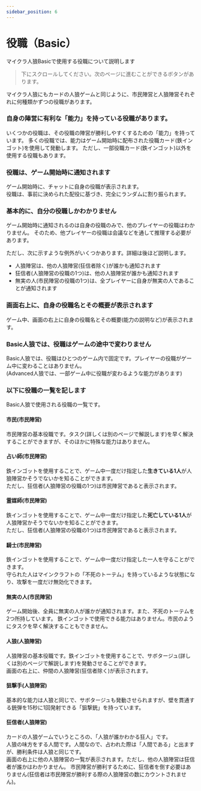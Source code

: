 ```yaml
---
sidebar_position: 6
---
```


# 役職（Basic）

マイクラ人狼Basicで使用する役職について説明します

> 下にスクロールしてください。次のページに進むことができるボタンがあります。

マイクラ人狼にもカードの人狼ゲームと同じように、市民陣営と人狼陣営それぞれに何種類かずつの役職があります。

### 自身の陣営に有利な「能力」を持っている役職があります。

いくつかの役職は、その役職の陣営が勝利しやすくするための「能力」を持っています。
多くの役職では、能力はゲーム開始時に配布された役職カード(鉄インゴット)を使用して発動します。
ただし、一部役職カード(鉄インゴット)以外を使用する役職もあります。

### 役職は、ゲーム開始時に通知されます

ゲーム開始時に、チャットに自身の役職が表示されます。  
役職は、事前に決められた配役に基づき、完全にランダムに割り振られます。

### 基本的に、自分の役職しかわかりません

ゲーム開始時に通知されるのは自身の役職のみで、他のプレイヤーの役職はわかりません。
そのため、他プレイヤーの役職は会議などを通して推理する必要があります。  

ただし、次に示すような例外がいくつかあります。詳細は後ほど説明します。
 - 人狼陣営は、他の人狼陣営(狂信者除く)が誰かも通知されます
 - 狂信者(人狼陣営の役職の1つ)は、他の人狼陣営が誰かも通知されます
 - 無実の人(市民陣営の役職の1つ)は、全プレイヤーに自身が無実の人であることが通知されます

### 画面右上に、自身の役職名とその概要が表示されます

ゲーム中、画面の右上に自身の役職名とその概要(能力の説明など)が表示されます。

### Basic人狼では、役職はゲームの途中で変わりません

Basic人狼では、役職はひとつのゲーム内で固定です。プレイヤーの役職がゲーム中に変わることはありません。  
(Advanced人狼では、一部ゲーム中に役職が変わるような能力があります)

### 以下に役職の一覧を記します

Basic人狼で使用される役職の一覧です。

#### 市民(市民陣営)

市民陣営の基本役職です。タスク(詳しくは別のページで解説します)を早く解決することができますが、そのほかに特殊な能力はありません。

#### 占い師(市民陣営)

鉄インゴットを使用することで、ゲーム中一度だけ指定した**生きている1人**が人狼陣営かそうでないかを知ることができます。  
ただし、狂信者(人狼陣営の役職の1つ)は市民陣営であると表示されます。

#### 霊媒師(市民陣営)

鉄インゴットを使用することで、ゲーム中一度だけ指定した**死亡している1人**が人狼陣営かそうでないかを知ることができます。  
ただし、狂信者(人狼陣営の役職の1つ)は市民陣営であると表示されます。

#### 騎士(市民陣営)

鉄インゴットを使用することで、ゲーム中一度だけ指定した一人を守ることができます。  
守られた人はマインクラフトの「不死のトーテム」を持っているような状態になり、攻撃を一度だけ無効化できます。

#### 無実の人(市民陣営)

ゲーム開始後、全員に無実の人が誰かが通知されます。また、不死のトーテムを2つ所持しています。
鉄インゴットで使用できる能力はありません。市民のようにタスクを早く解決することもできません。

#### 人狼(人狼陣営)

人狼陣営の基本役職です。鉄インゴットを使用することで、サボタージュ(詳しくは別のページで解説します)を発動させることができます。  
画面の右上に、仲間の人狼陣営(狂信者除く)が表示されます。

#### 狙撃手(人狼陣営)

基本的な能力は人狼と同じで、サボタージュも発動させられますが、壁を貫通する銃弾を15秒に1回発射できる「狙撃銃」を持っています。

#### 狂信者(人狼陣営)

カードの人狼ゲームでいうところの、「人狼が誰かわかる狂人」です。  
人狼の味方をする人間です。人間なので、占われた際は「人間である」と出ますが、勝利条件は人狼と同じです。  
画面の右上に他の人狼陣営の一覧が表示されます。ただし、他の人狼陣営は狂信者が誰かはわかりません。
市民陣営が勝利するために、狂信者を倒す必要はありません(狂信者は市民陣営が勝利する際の人狼陣営の数にカウントされません)。
